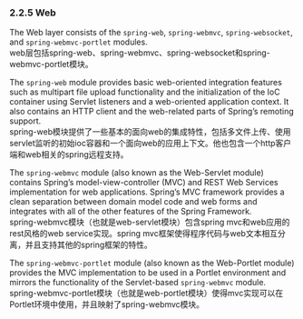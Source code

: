 ### 2.2.5 Web

The Web layer consists of the `spring-web`, `spring-webmvc`, `spring-websocket`, and `spring-webmvc-portlet` modules.  
web层包括spring-web、spring-webmvc、spring-websocket和spring-webmvc-portlet模块。

The `spring-web` module provides basic web-oriented integration features such as multipart file upload functionality and the initialization of the IoC container using Servlet listeners and a web-oriented application context. It also contains an HTTP client and the web-related parts of Spring’s remoting support.  
spring-web模块提供了一些基本的面向web的集成特性，包括多文件上传、使用servlet监听的初始ioc容器和一个面向web的应用上下文。他也包含一个http客户端和web相关的spring远程支持。

The `spring-webmvc` module \(also known as the Web-Servlet module\) contains Spring’s model-view-controller \(MVC\) and REST Web Services implementation for web applications. Spring’s MVC framework provides a clean separation between domain model code and web forms and integrates with all of the other features of the Spring Framework.  
spring-webmvc模块（也就是web-servlet模块）包含spring mvc和web应用的rest风格的web service实现。spring mvc框架使得程序代码与web文本相互分离，并且支持其他的spring框架的特性。

The `spring-webmvc-portlet` module \(also known as the Web-Portlet module\) provides the MVC implementation to be used in a Portlet environment and mirrors the functionality of the Servlet-based `spring-webmvc` module.  
spring-webmvc-portlet模块（也就是web-portlet模块）使得mvc实现可以在Portlet环境中使用，并且映射了spring-webmvc模块。

